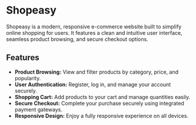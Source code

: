 # Shopeasy

Shopeasy is a modern, responsive e-commerce website built to simplify online shopping for users. It features a clean and intuitive user interface, seamless product browsing, and secure checkout options.

## Features

- **Product Browsing:** View and filter products by category, price, and popularity.
- **User Authentication:** Register, log in, and manage your account securely.
- **Shopping Cart:** Add products to your cart and manage quantities easily.
- **Secure Checkout:** Complete your purchase securely using integrated payment gateways.
- **Responsive Design:** Enjoy a fully responsive experience on all devices.
